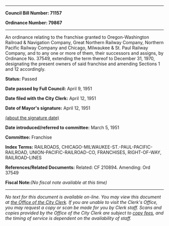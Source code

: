 

********

**Council Bill Number: 71157**
   
**Ordinance Number: 79867**
********

 An ordinance relating to the franchise granted to Oregon-Washington Railroad & Navigation Company, Great Northern Railway Company, Northern Pacific Railway Company and Chicago, Milwaukee & St. Paul Railway Company, and to any one or more of them, their successors and assigns, by Ordinance No. 37549, extending the term thereof to December 31, 1970, designating the present owners of said franchise and amending Sections 1 and 12 accordingly.

**Status:** Passed
   
**Date passed by Full Council:** April 9, 1951
   
**Date filed with the City Clerk:** April 12, 1951
   
**Date of Mayor's signature:** April 12, 1951
   
[(about the signature date)](/~public/approvaldate.htm)
   
   
   
**Date introduced/referred to committee:** March 5, 1951
   
**Committee:** Franchise
   
   
**Index Terms:** RAILROADS, CHICAGO-MILWAUKEE-ST.-PAUL-PACIFIC-RAILROAD, UNION-PACIFIC-RAILROAD-CO, FRANCHISES, RIGHT-OF-WAY, RAILROAD-LINES

**References/Related Documents:** Related: CF 210894. Amending: Ord 37549

**Fiscal Note:**_(No fiscal note available at this time)_
********

_No text for this document is available on-line. You may view this document at [the Office of the City Clerk](http://www.seattle.gov/leg/clerk/contactUs.htm). If you are unable to visit the Clerk's Office, you may request a copy or scan be made for you by Clerk staff. Scans and copies provided by the Office of the City Clerk are subject to [copy fees](http://clerk.seattle.gov/~public/clerkfees.htm), and the timing of service is dependent on the availability of staff._

